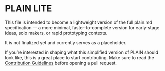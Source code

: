 # PLAIN LITE

This file is intended to become a lightweight version of the full plain.md specification — a more minimal, faster-to-complete version for early-stage ideas, solo makers, or rapid prototyping contexts.

It is not finalized yet and currently serves as a placeholder.

If you’re interested in shaping what this simplified version of PLAIN should look like, this is a great place to start contributing. Make sure to read the [Contribution Guidelines](./CONTRIBUTING.md) before opening a pull request.
